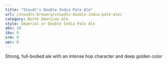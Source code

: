 ```yaml
---
title: "Stoudt's Double India Pale Ale"
url: /stoudts-brewery/stoudts-double-india-pale-ale/
category: North American Ale
style: Imperial or Double India Pale Ale
abv: 10
ibu: 0
srm: 0
upc: 0
---
```

Strong, full-bodied ale with an intense hop character and deep golden color
